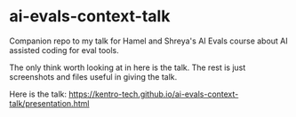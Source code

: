 # ai-evals-context-talk

Companion repo to my talk for Hamel and Shreya's AI Evals course about AI assisted coding for eval tools.

The only think worth looking at in here is the talk.  The rest is just screenshots and files useful in giving the talk.

Here is the talk:  https://kentro-tech.github.io/ai-evals-context-talk/presentation.html
